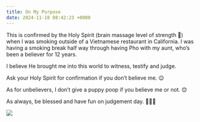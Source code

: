 ```yaml
---
title: On My Purpose
date: 2024-11-18 08:42:23 +0000
---
```


This is confirmed by the Holy Spirit (brain massage level of strength 🤤) when I was smoking outside of a Vietnamese restaurant in California. I was having a smoking break half way through having Pho with my aunt, who’s been a believer for 12 years.

I believe He brought me into this world to witness, testify and judge.

Ask your Holy Spirit for confirmation if you don’t believe me. 😉

As for unbelievers, I don’t give a puppy poop if you believe me or not. 😊

As always, be blessed and have fun on judgement day. 🙏🫶😘

![](/d5d64c50d8da0b236f55a6e42f444afd.jpeg)